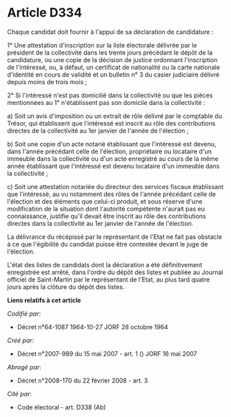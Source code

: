 # Article D334

Chaque candidat doit fournir à l'appui de sa déclaration de candidature :

1° Une attestation d'inscription sur la liste électorale délivrée par le président de la collectivité dans les trente jours
précédant le dépôt de la candidature, ou une copie de la décision de justice ordonnant l'inscription de l'intéressé, ou, à
défaut, un certificat de nationalité ou la carte nationale d'identité en cours de validité et un bulletin n° 3 du casier
judiciaire délivré depuis moins de trois mois ;

2° Si l'intéressé n'est pas domicilié dans la collectivité ou que les pièces mentionnées au 1° n'établissent pas son domicile
dans la collectivité :

a) Soit un avis d'imposition ou un extrait de rôle délivré par le comptable du Trésor, qui établissent que l'intéressé est
inscrit au rôle des contributions directes de la collectivité au 1er janvier de l'année de l'élection ;

b) Soit une copie d'un acte notarié établissant que l'intéressé est devenu, dans l'année précédant celle de l'élection,
propriétaire ou locataire d'un immeuble dans la collectivité ou d'un acte enregistré au cours de la même année établissant
que l'intéressé est devenu locataire d'un immeuble dans la collectivité ;

c) Soit une attestation notariée du directeur des services fiscaux établissant que l'intéressé, au vu notamment des rôles de
l'année précédant celle de l'élection et des éléments que celui-ci produit, et sous réserve d'une modification de la
situation dont l'autorité compétente n'aurait pas eu connaissance, justifie qu'il devait être inscrit au rôle des
contributions directes dans la collectivité au 1er janvier de l'année de l'élection.

La délivrance du récépissé par le représentant de l'Etat ne fait pas obstacle à ce que l'égibilité du candidat puisse être
contestée devant le juge de l'élection.

L'état des listes de candidats dont la déclaration a été définitivement enregistrée est arrêté, dans l'ordre du dépôt des
listes et publiée au Journal officiel de Saint-Martin par le représentant de l'Etat, au plus tard quatre jours après la
clôture du dépôt des listes.

**Liens relatifs à cet article**

_Codifié par_:

  - Décret n°64-1087 1964-10-27 JORF 28 octobre 1964

_Créé par_:

  - Décret n°2007-989 du 15 mai 2007 - art. 1 () JORF 16 mai 2007

_Abrogé par_:

  - Décret n°2008-170 du 22 février 2008 - art. 3

_Cité par_:

  - Code électoral - art. D338 (Ab)
